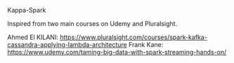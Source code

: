 Kappa-Spark

Inspired from two main courses on Udemy and Pluralsight.

Ahmed El KILANI: https://www.pluralsight.com/courses/spark-kafka-cassandra-applying-lambda-architecture
Frank Kane: https://www.udemy.com/taming-big-data-with-spark-streaming-hands-on/ 
